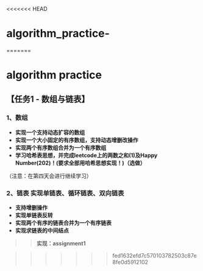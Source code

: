 <<<<<<< HEAD
# algorithm_practice-
=======
# algorithm practice
## 【任务1 - 数组与链表】 
### 1、数组 
* **实现一个支持动态扩容的数组**
* **实现一个大小固定的有序数组，支持动态增删改操作**
* **实现两个有序数组合并为一个有序数组** 
* **学习哈希表思想，并完成leetcode上的两数之和(1)及Happy Number(202)！(要求全部用哈希思想实现！)（选做）**

（注意：在第四天会进行继续学习）
### 2、链表 实现单链表、循环链表、双向链表
* **支持增删操作** 
* **实现单链表反转** 
* **实现两个有序的链表合并为一个有序链表** 
* **实现求链表的中间结点**

>>**实现：assignment1**

>>>>>>> fed1632efd7c570103782503c87e8fe0d5912102
